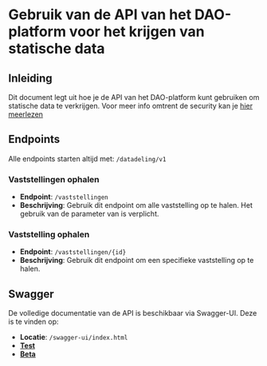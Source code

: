 # Gebruik van de API van het DAO-platform voor het krijgen van statische data

## Inleiding

Dit document legt uit hoe je de API van het DAO-platform kunt gebruiken om statische data te verkrijgen.
Voor meer info omtrent de security kan je [hier meerlezen](../../../algemeen/security/README.md)

## Endpoints

Alle endpoints starten altijd met: `/datadeling/v1`

### Vaststellingen ophalen
- **Endpoint**: `/vaststellingen`
- **Beschrijving**: Gebruik dit endpoint om alle vaststelling op te halen. Het gebruik van de parameter van is verplicht.

### Vaststelling ophalen
- **Endpoint**: `/vaststellingen/{id}`
- **Beschrijving**: Gebruik dit endpoint om een specifieke vaststelling op te halen.

## Swagger

De volledige documentatie van de API is beschikbaar via Swagger-UI. Deze is te vinden op:
- **Locatie**: `/swagger-ui/index.html`
- [**Test**](https://dao.api.test-athumi.eu/swagger-ui/index.html?urls.primaryName=Datadeling)
- [**Beta**](https://dao.api.beta-athumi.eu/swagger-ui/index.html?urls.primaryName=Datadeling)
